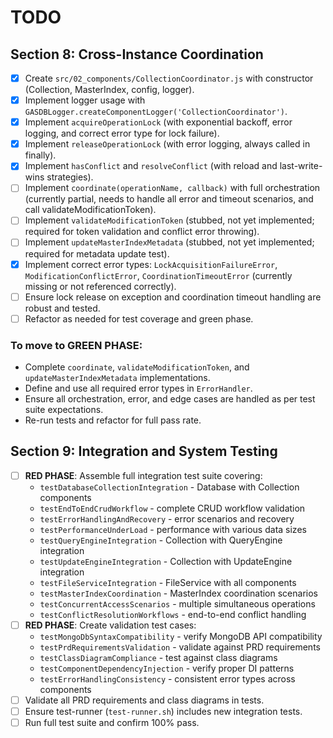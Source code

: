 # TODO

## Section 8: Cross-Instance Coordination

- [x] Create `src/02_components/CollectionCoordinator.js` with constructor (Collection, MasterIndex, config, logger).
- [x] Implement logger usage with `GASDBLogger.createComponentLogger('CollectionCoordinator')`.
- [x] Implement `acquireOperationLock` (with exponential backoff, error logging, and correct error type for lock failure).
- [x] Implement `releaseOperationLock` (with error logging, always called in finally).
- [x] Implement `hasConflict` and `resolveConflict` (with reload and last-write-wins strategies).
- [ ] Implement `coordinate(operationName, callback)` with full orchestration (currently partial, needs to handle all error and timeout scenarios, and call validateModificationToken).
- [ ] Implement `validateModificationToken` (stubbed, not yet implemented; required for token validation and conflict error throwing).
- [ ] Implement `updateMasterIndexMetadata` (stubbed, not yet implemented; required for metadata update test).
- [x] Implement correct error types: `LockAcquisitionFailureError`, `ModificationConflictError`, `CoordinationTimeoutError` (currently missing or not referenced correctly).
- [ ] Ensure lock release on exception and coordination timeout handling are robust and tested.
- [ ] Refactor as needed for test coverage and green phase.

### To move to GREEN PHASE:
- Complete `coordinate`, `validateModificationToken`, and `updateMasterIndexMetadata` implementations.
- Define and use all required error types in `ErrorHandler`.
- Ensure all orchestration, error, and edge cases are handled as per test suite expectations.
- Re-run tests and refactor for full pass rate.

## Section 9: Integration and System Testing

- [ ] **RED PHASE**: Assemble full integration test suite covering:
  - `testDatabaseCollectionIntegration` - Database with Collection components
  - `testEndToEndCrudWorkflow` - complete CRUD workflow validation
  - `testErrorHandlingAndRecovery` - error scenarios and recovery
  - `testPerformanceUnderLoad` - performance with various data sizes
  - `testQueryEngineIntegration` - Collection with QueryEngine integration
  - `testUpdateEngineIntegration` - Collection with UpdateEngine integration
  - `testFileServiceIntegration` - FileService with all components
  - `testMasterIndexCoordination` - MasterIndex coordination scenarios
  - `testConcurrentAccessScenarios` - multiple simultaneous operations
  - `testConflictResolutionWorkflows` - end-to-end conflict handling
- [ ] **RED PHASE**: Create validation test cases:
  - `testMongoDbSyntaxCompatibility` - verify MongoDB API compatibility
  - `testPrdRequirementsValidation` - validate against PRD requirements
  - `testClassDiagramCompliance` - test against class diagrams
  - `testComponentDependencyInjection` - verify proper DI patterns
  - `testErrorHandlingConsistency` - consistent error types across components
- [ ] Validate all PRD requirements and class diagrams in tests.
- [ ] Ensure test-runner (`test-runner.sh`) includes new integration tests.
- [ ] Run full test suite and confirm 100% pass.
